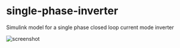 # single-phase-inverter
Simulink model for a single phase closed loop current mode inverter

![screenshot](http://i.imgur.com/yyUVgUA.png)
